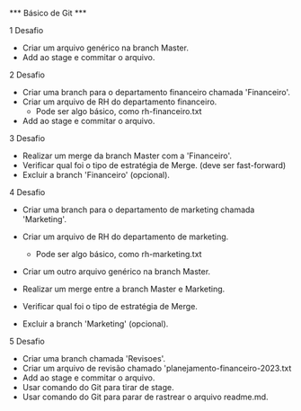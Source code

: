 *** Básico de Git ***

1 Desafio
- Criar um arquivo genérico na branch Master.
- Add ao stage e commitar o arquivo.

2 Desafio 
- Criar uma branch para o departamento financeiro chamada 'Financeiro'.
- Criar um arquivo de RH do departamento financeiro.
    - Pode ser algo básico, como rh-financeiro.txt  
- Add ao stage e commitar o arquivo. 

3 Desafio
- Realizar um merge da branch Master com a 'Financeiro'.
- Verificar qual foi o tipo de estratégia de Merge. (deve ser fast-forward)
- Excluir a branch 'Financeiro' (opcional).

4 Desafio
- Criar uma branch para o departamento de marketing chamada 'Marketing'.
- Criar um arquivo de RH do departamento de marketing.
    - Pode ser algo básico, como rh-marketing.txt   

- Criar um outro arquivo genérico na branch Master.
- Realizar um merge entre a branch Master e Marketing.
- Verificar qual foi o tipo de estratégia de Merge.
- Excluir a branch 'Marketing' (opcional).

5 Desafio
- Criar uma branch chamada 'Revisoes'.
- Criar um arquivo de revisão chamado 'planejamento-financeiro-2023.txt
- Add ao stage e commitar o arquivo.
- Usar comando do Git para tirar de stage.
- Usar comando do Git para parar de rastrear o arquivo readme.md.